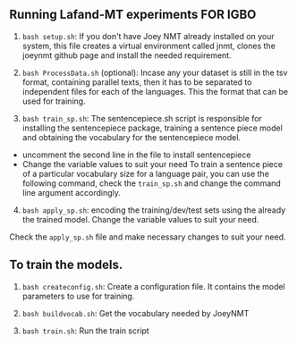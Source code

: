 ## Running Lafand-MT experiments FOR IGBO


1. `bash setup.sh`:
If you don't have Joey NMT already installed on your system, this file creates a virtual environment called jnmt, clones the joeynmt github page and install the needed requirement. 

2. `bash ProcessData.sh` (optional):
Incase any your dataset is still in the tsv format, containing parallel texts, then it has to be separated to independent files for each of the languages. This the format that can be used for training. 

3. `bash train_sp.sh`:
The sentencepiece.sh script is responsible for installing the sentencepiece package, training a sentence piece model and obtaining the vocabulary for the sentencepiece model. 
 - uncomment the second line in the file to install sentencepiece
 - Change the variable values to suit your need
To train a sentence piece of a particular vocabulary size for a language pair, you can use the following command, check the `train_sp.sh` and change the command line argument accordingly. 

4. `bash apply_sp.sh`:
encoding the training/dev/test sets using the already the trained model. 
Change the variable values to suit your need. 

Check the `apply_sp.sh` file and make necessary changes to suit your need.

## To train the models. 
1. `bash createconfig.sh`: Create a configuration file. It contains the model parameters to use for training.

2. `bash buildvocab.sh`: Get the vocabulary needed by JoeyNMT

3. `bash train.sh`: Run the train script



 


